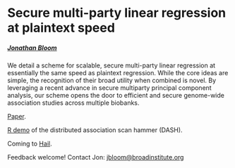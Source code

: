 # Secure multi-party linear regression at plaintext speed
##### [Jonathan Bloom](https://www.broadinstitute.org/bios/jonathan-bloom)

We detail a scheme for scalable, secure multi-party linear regression at essentially the same speed as plaintext regression. While the core ideas are simple, the recognition of their broad utility when combined is novel. By leveraging a recent advance in secure multiparty principal component analysis, our scheme opens the door to efficient and secure genome-wide association studies across multiple biobanks.

[Paper](https://arxiv.org/pdf/1901.09531.pdf).

[R demo](https://github.com/jbloom22/DASH/blob/master/dash.r) of the distributed association scan hammer (DASH).

Coming to [Hail](https://hail.is/about.html).

Feedback welcome! Contact Jon: jbloom@broadinstitute.org
